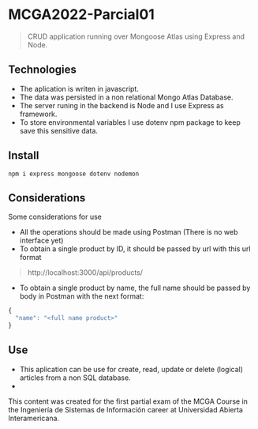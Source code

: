 # MCGA2022-Parcial01

> CRUD application running over Mongoose Atlas using Express and Node.

## Technologies

- The aplication is writen in javascript.
- The data was persisted in a non relational Mongo Atlas Database.
- The server runing in the backend is Node and I use Express as framework.
- To store environmental variables I use dotenv npm package to keep save this sensitive data.

## Install

`npm i express mongoose dotenv nodemon`

## Considerations

Some considerations for use

- All the operations should be made using Postman (There is no web interface yet)
- To obtain a single product by ID, it should be passed by url with this url format

> http://localhost:3000/api/products/<Product ID>

- To obtain a single product by name, the full name should be passed by body in Postman with the next format:

```javascript
{
  "name": "<full name product>"
}

```

## Use

- This aplication can be use for create, read, update or delete (logical) articles from a non SQL database.
-

This content was created for the first partial exam of the MCGA Course in the Ingeniería de Sistemas de Información career at Universidad Abierta Interamericana.
